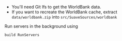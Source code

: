 * You'll need Git lfs to get the WorldBank data.
 * If you want to recreate the WorldBank cache, extract `data/worldbank.zip` into `src/SuaveSources/worldbank`

Run servers in the background using

    build RunServers
